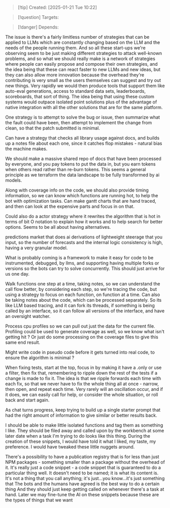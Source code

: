 
>[!tip] Created: [2025-01-21 Tue 10:22]

>[!question] Targets: 

>[!danger] Depends: 

The issue is there's a fairly limitless number of strategies that can be applied to LLMs which are constantly changing based on the LLM and the needs of the people running them. And so all these start-ups we're observing seem to be just making different strategies to attack well-known problems, and so what we should really make is a network of strategies where people can easily propose and compose their own strategies, and the idea being that these can react faster to new LLMs and new ideas, but they can also allow more innovation because the overhead they're contributing is very small as the users themselves can suggest and try out new things. Very rapidly we would then produce tools that support them like auto-eval generations, access to standard data sets, leaderboards, scoreboards, that sort of thing. The idea being that using these custom systems would outpace isolated point solutions plus of the advantage of native integration with all the other solutions that are for the same platform.

One strategy is to attempt to solve the bug or issue, then summarize what the fault could have been, then attempt to implement the change from clean, so that the patch submitted is minimal.

Can have a strategy that checks all library usage against docs, and builds up a notes file about each one, since it catches flop mistakes - natural bias the machine makes.

We should make a massive shared repo of docs that have been processed by everyone, and you pay tokens to put the data in, but you earn tokens when others read rather than re-burn tokens.
This seems a general principle as we terraform the data landscape to be fully transformed by ai models.

Along with coverage info on the code, we should also provide timing information, so we can know which functions are running hot, to help the bot with optimization tasks.  Can make gantt charts that are hand traced, and then can look at the expensive parts and focus in on that.

Could also do a actor strategy where it rewrites the algorithm that is hot in terms of bit O notation to explain how it works and to help search for better options.  Seems to be all about having alternatives.

predictions market that does ai derivations of lightweight steerage that you input, so the number of forecasts and the internal logic consistency is high, having a very granular model.

What is probably coming is a framework to make it easy for code to be instrumented, debugged, by llms, and supporting having multiple forks or versions so the bots can try to solve concurrently.  This should just arrive for us one day.

Walk functions one step at a time, taking notes, so we can understand the call flow better, by considering each step, so we're tracing the code, but using a strategy to focus on each function, on function at a time.  Can also be taking notes about the code, which can be processed separately.  So its like LLM based tracing, and it can fork its threads, if something is being called by an interface, so it can follow all versions of the interface, and have an oversight watcher.

Process cpu profiles so we can pull out just the data for the current file.
Profiling could be used to generate coverage as well, so we know what isn't getting hit ?
Or just do some processing on the coverage files to give this same end result.

Might write code in pseudo code before it gets turned into real code, to ensure the algorithm is minimal ?

When fixing tests, start at the top, focus in by making it have a .only or use a filter, then fix that, remembering to ripple down the rest of the tests if a change is made to fix it.  The idea is that we ripple forwards each time with each fix, so that we never have to fix the whole thing all at once - narrow, then open, and repeat each time.  Very rarely will an oscillation occur, and if it does, we can easily call for help, or consider the whole situation, or roll back and start again.

As chat turns progress, keep trying to build up a single starter prompt that had the right amount of information to give similar or better results back.

I should be able to make little isolated functions and tag them as something I like. They should be filed away and called upon by the workbench at some later date when a task I'm trying to do looks like this thing. During the creation of these snippets, I would have told it what I liked, my taste, my preference. I would have tweaked these little nuggets around.

There's a possibility to have a publication registry that is for less than just NPM packages - something smaller than a package without the overhead of it. It's really just a code snippet - a code snippet that is guaranteed to do a particular thing well. It doesn't need to be named; it is what its content is. It's not a thing that you call anything; it's just...you know...it's just something that The bots and the humans have agreed is the best way to do a certain thing And they should just keep getting called on whenever there's a task at hand. Later we may fine-tune the AI on these snippets because these are the types of things that we want 